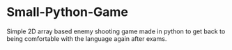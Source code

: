 # Small-Python-Game
Simple 2D array based enemy shooting game made in python to get back to being comfortable with the language again after exams.
